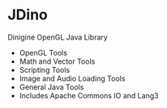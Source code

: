 # JDino
Dinigine OpenGL Java Library

- OpenGL Tools
- Math and Vector Tools
- Scripting Tools
- Image and Audio Loading Tools
- General Java Tools
- Includes Apache Commons IO and Lang3
